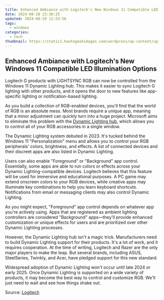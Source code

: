 ```yaml
---
title: Enhanced Ambiance with Logitech's New Windows 11 Compatible LED Illumination Options
date: 2024-08-28 23:30:25
updated: 2024-08-29 11:53:56
tags:
  - windows
categories:
  - tech
thumbnail: https://static1.howtogeekimages.com/wordpress/wp-content/uploads/2024/02/6.jpg
---
```


## Enhanced Ambiance with Logitech's New Windows 11 Compatible LED Illumination Options

Logitech G products with LIGHTSYNC RGB can now be controlled from the Windows 11 Dynamic Lighting hub. This makes it easier to sync Logitech G lighting with other products, and it opens the door to new features like app-specific lighting or notification-based lighting.

 As you build a collection of RGB-enabled devices, you'll find that the world of RGB is an absolute mess. Most brands require a unique app, meaning that a minor adjustment can quickly turn into a huge project. Microsoft aims to eliminate this problem with the [Dynamic Lighting hub](https://tech-renaissance.techidaily.com/step-by-step-guide-to-resolve-stop-error-0x0000001d-no-spin-lock/), which allows you to control all of your RGB accessories in a single window.

 The Dynamic Lighting system debuted in 2023\. It's tucked behind the Windows 11 "Personalization" menu and allows you to control your RGB peripherals' colors, brightness, and effects. A list of connected devices and their discreet apps are also listed in Dynamic Lighting.

 Users can also enable "Foreground" or "Background" app control. Essentially, some apps are able to run colors or effects across your Dynamic Lighting-compatible devices. Logitech believes that this feature will be used for immersive and educational purposes. A PC game may extend onscreen colors to your RGB devices, while creative apps may illuminate key combinations to help you learn keyboard shortcuts. Notifications from email or messaging clients may also control Dynamic Lighting.

 As you might expect, "Foreground" app control depends on whatever app you're actively using. Apps that are registered as ambient lighting controllers are considered "Background" apps—they'll provide enhanced customization or unique effects for users and are prioritized over other Dynamic Lighting processes.

 However, the Dynamic Lighting hub isn't a magic trick. Manufacturers need to build Dynamic Lighting support for their products. It's a lot of work, and it requires cooperation. At the time of writing, Logitech and Razer are the only major players to make the leap. But several brands, including ASUS, SteelSeries, Twinkly, and Acer, have pledged support for this new standard.

 Widespread adoption of Dynamic Lighting won't occur until late 2024 or early 2025\. Once Dynamic Lighting is supported on a wide variety of products, it may become the best way to control and customize RGB. We'll just need to wait and see how things shake out.

 Source: [Logitech](https://blog.logitech.com/2024/02/06/shine-on-with-lightsync-rgb-by-logitech-g-x-dynamic-lighting-on-windows-11/)

<ins class="adsbygoogle"
     style="display:block"
     data-ad-format="autorelaxed"
     data-ad-client="ca-pub-7571918770474297"
     data-ad-slot="1223367746"></ins>



<ins class="adsbygoogle"
     style="display:block"
     data-ad-client="ca-pub-7571918770474297"
     data-ad-slot="8358498916"
     data-ad-format="auto"
     data-full-width-responsive="true"></ins>
